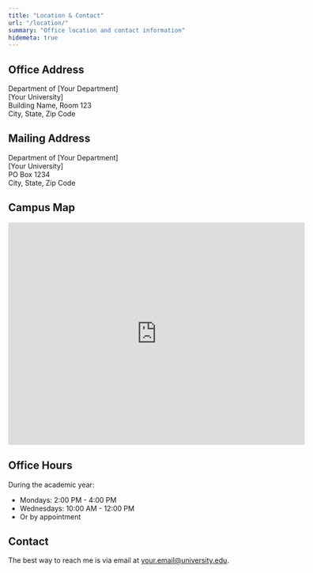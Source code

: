 ```yaml
---
title: "Location & Contact"
url: "/location/"
summary: "Office location and contact information"
hidemeta: true
---
```


## Office Address

Department of [Your Department]  
[Your University]  
Building Name, Room 123  
City, State, Zip Code

## Mailing Address

Department of [Your Department]  
[Your University]  
PO Box 1234  
City, State, Zip Code

## Campus Map

<iframe src="https://www.google.com/maps/embed?pb=!1m18!1m12!1m3!1d3000!2d-73.986!3d40.697!2m3!1f0!2f0!3f0!3m2!1i1024!2i768!4f13.1!3m3!1m2!1s0x0%3A0x0!2zNDDCsDQxJzQ5LjIiTiA3M8KwNTknMDkuNiJX!5e0!3m2!1sen!2sus!4v1625000000000!5m2!1sen!2sus" width="600" height="450" style="border:0;" allowfullscreen="" loading="lazy"></iframe>

## Office Hours

During the academic year:
- Mondays: 2:00 PM - 4:00 PM
- Wednesdays: 10:00 AM - 12:00 PM
- Or by appointment

## Contact

The best way to reach me is via email at [your.email@university.edu](mailto:your.email@university.edu). 